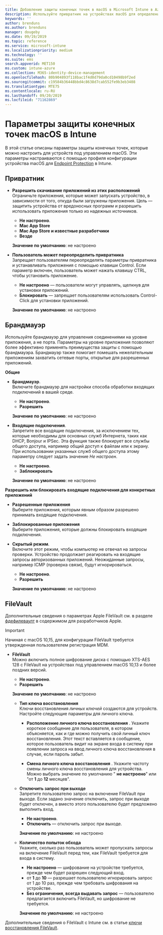 ```yaml
---
title: Добавление защиты конечных точек в macOS в Microsoft Intune в Azure | Документы Майкрософт
description: Используйте привратник на устройствах macOS для определения источника установки приложений, включая Mac App Store. Кроме того, включите или настройте брандмауэр для разрешения конкретных приложений, блокировки определенных приложений, использования скрытого режима и даже блокировки определенных типов входящих подключений с помощью Microsoft Intune.
keywords: ''
author: brenduns
ms.author: brenduns
manager: dougeby
ms.date: 09/19/2019
ms.topic: reference
ms.service: microsoft-intune
ms.localizationpriority: medium
ms.technology: ''
ms.suite: ems
search.appverid: MET150
ms.custom: intune-azure
ms.collection: M365-identity-device-management
ms.openlocfilehash: 80b904893f118bac1f4d0d79da0cd10498b9f2ed
ms.sourcegitcommit: c19584b36448bbd4c8638d7cab552fe9b3eb3408
ms.translationtype: MTE75
ms.contentlocale: ru-RU
ms.lasthandoff: 09/20/2019
ms.locfileid: "71162869"
---
```

# <a name="macos-endpoint-protection-settings-in-intune"></a>Параметры защиты конечных точек macOS в Intune  

В этой статье описаны параметры защиты конечных точек, которые можно настроить для устройств под управлением macOS. Эти параметры настраиваются с помощью профиля конфигурации устройства macOS для [Endpoint Protection](endpoint-protection-configure.md) в Intune.  

## <a name="gatekeeper"></a>Привратник  

- **Разрешить скачивание приложений из этих расположений**  
  Ограничьте приложения, которые может запускать устройство, в зависимости от того, откуда были загружены приложения. Цель — защитить устройства от вредоносных программ и разрешить использовать приложения только из надежных источников.  

  - **Не настроено**.  
  - **Mac App Store**  
  - **Mac App Store и известные разработчики**  
  - **Везде**  

  **Значение по умолчанию**: не настроено  

- **Пользователь может переопределить привратника**  
  Запрещает пользователям переопределять параметры привратника и устанавливать приложения с помощью клавиши Control. Если параметр включен, пользователь может нажать клавишу CTRL, чтобы установить приложение.  
 
  - **Не настроено** — пользователи могут управлять, щелкнув для установки приложений.  
  - **Блокировать** — запрещает пользователям использовать Control-Click для установки приложений.  

  **Значение по умолчанию**: не настроено  

## <a name="firewall"></a>Брандмауэр  

Используйте брандмауэр для управления соединениями на уровне приложения, а не порта. Параметры на уровне приложения позволяют более эффективно применять преимущества защиты с помощью брандмауэра. Брандмауэр также помогает помешать нежелательным приложениям захватить сетевые порты, открытые для разрешенных приложений.  

**Общие**
- **Брандмауэр**.  
  Включите брандмауэр для настройки способа обработки входящих подключений в вашей среде.  
  - **Не настроено**.  
  - **Разрешить**  

  **Значение по умолчанию**: не настроено  

- **Входящие подключения**.  
  Запретите все входящие подключения, за исключением тех, которые необходимы для основных служб Интернета, таких как DHCP, Bonjour и IPSec. Эта функция также блокирует все службы общего доступа, например общий доступ к файлам или к экрану. При использовании указанных служб общего доступа этому параметру следует задать значение *Не настроен*.  
  - **Не настроено**.  
  - **Заблокировать**  

  **Значение по умолчанию**: не настроено  

**Разрешить или блокировать входящие подключения для конкретных приложений**  

  - **Разрешенные приложения**  
    Выберите приложения, которым явным образом разрешено принимать входящие подключения.  

  - **Заблокированные приложения**  
    Выберите приложения, которые должны блокировать входящие подключения.  

  - **Скрытый режим**.  
    Включите этот режим, чтобы компьютер не отвечал на запросы проверки. Устройство продолжает реагировать на входящие запросы авторизованных приложений. Неожиданные запросы, например ICMP (проверка связи), будут игнорироваться.  
    - **Не настроено**.  
    - **Разрешить**  

    **Значение по умолчанию**: не настроено  

## <a name="filevault"></a>FileVault  
Дополнительные сведения о параметрах Apple FileVault см. в разделе [фдефилеваулт](https://developer.apple.com/documentation/devicemanagement/fdefilevault) в содержимом для разработчиков Apple. 

> [!IMPORTANT]  
> Начиная с macOS 10,15, для конфигурации FileVault требуется утвержденная пользователем регистрация MDM. 

- **FileVault**  
  Можно *включить* полное шифрование диска с помощью XTS-AES 128 с FileVault на устройствах под управлением macOS 10,13 и более поздних версий.  
  - **Не настроено**.  
  - **Разрешить**  

  **Значение по умолчанию**: не настроено  

  - **Тип ключа восстановления**  
    Ключи восстановления *личных ключей* создаются для устройств. Настройте следующие параметры для личного ключа.  

    - **Расположение личного ключа восстановления** . Укажите короткое сообщение для пользователя, в котором объясняется, как и где можно получить свой личный ключ восстановления. Этот текст вставляется в сообщение, которое пользователь видит на экране входа в систему при появлении запроса на ввод личного ключа восстановления в случае, если пароль забыт.  
      
    - **Смена личного ключа восстановления** . Укажите частоту смены личного ключа восстановления для устройства. Можно выбрать значение по умолчанию " **не настроено**" или "от **1** до **12** месяцев".  

  - **Отключить запрос при выходе**  
    Запретите пользователю запрос на включение FileVault при выходе.  Если задано значение отключить, запрос при выходе будет отключен, а вместо этого пользователю будет предложено выполнить вход.  
    - **Не настроено**.  
    - **Отключить** — отключить запрос при выходе.

    **Значение по умолчанию**: не настроено  

  - **Количество попыток обхода**  
  Укажите, сколько раз пользователь может пропускать запросы на включение FileVault перед тем, как FileVault требуется для входа в систему.  

    - **Не настроено** — шифрование на устройстве требуется, прежде чем будет разрешен следующий вход.  
    - от **1** до **10** — разрешает пользователю игнорировать запрос от 1 до 10 раз, прежде чем требовать шифрования на устройстве.  
    - **Без ограничения, всегда выдавать запрос** — пользователю предлагается включить FileVault, но шифрование не требуется.  
 
    **Значение по умолчанию**: не настроено  

Дополнительные сведения о FileVault с Intune см. в статье [ключи восстановления FileVault](encryption-monitor.md#filevault-recovery-keys).

